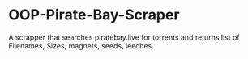 # OOP-Pirate-Bay-Scraper
A scrapper that searches piratebay.live for torrents and returns list of Filenames, Sizes, magnets, seeds, leeches
